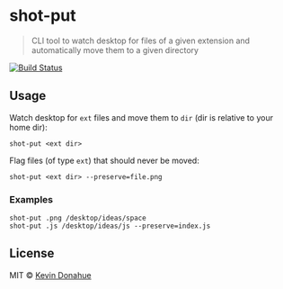 # shot-put

> CLI tool to watch desktop for files of a given extension and automatically move them to a given directory

[![Build Status](https://travis-ci.org/kevmannn/shot-put.svg?branch=master)](https://travis-ci.org/kevmannn/shot-put)

## Usage

Watch desktop for `ext` files and move them to `dir` (dir is relative to your home dir):
```console
shot-put <ext dir>
```

Flag files (of type `ext`) that should never be moved:
```console
shot-put <ext dir> --preserve=file.png
```

### Examples
```console
shot-put .png /desktop/ideas/space
shot-put .js /desktop/ideas/js --preserve=index.js
```

## License

MIT © [Kevin Donahue](https://twitter.com/recur_excur)
